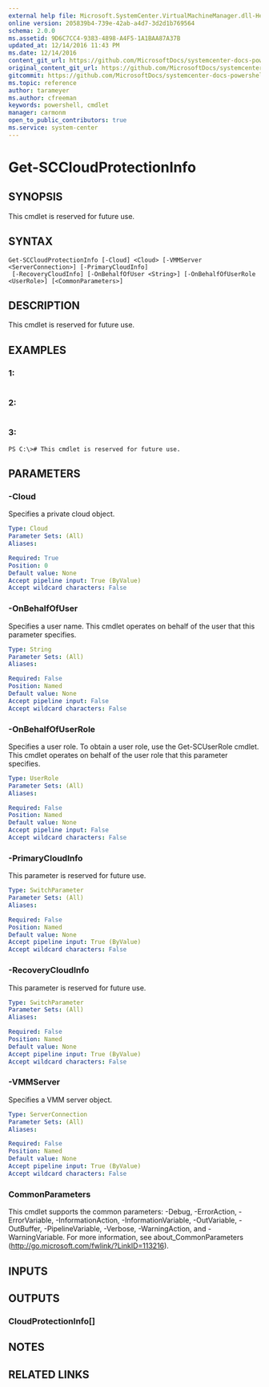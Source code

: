 ```yaml
---
external help file: Microsoft.SystemCenter.VirtualMachineManager.dll-Help.xml
online version: 205839b4-739e-42ab-a4d7-3d2d1b769564
schema: 2.0.0
ms.assetid: 9D6C7CC4-9383-4898-A4F5-1A1BAA87A37B
updated_at: 12/14/2016 11:43 PM
ms.date: 12/14/2016
content_git_url: https://github.com/MicrosoftDocs/systemcenter-docs-powershell/blob/master/systemcenter-cmdlets/SystemCenter2016/VirtualMachineManager/v1.0/Get-SCCloudProtectionInfo.md
original_content_git_url: https://github.com/MicrosoftDocs/systemcenter-docs-powershell/blob/master/systemcenter-cmdlets/SystemCenter2016/VirtualMachineManager/v1.0/Get-SCCloudProtectionInfo.md
gitcommit: https://github.com/MicrosoftDocs/systemcenter-docs-powershell/blob/96cd9bd2780eb6b78c540fa00d3b8a4313e3ed40/systemcenter-cmdlets/SystemCenter2016/VirtualMachineManager/v1.0/Get-SCCloudProtectionInfo.md
ms.topic: reference
author: tarameyer
ms.author: cfreeman
keywords: powershell, cmdlet
manager: carmonm
open_to_public_contributors: true
ms.service: system-center
---
```


# Get-SCCloudProtectionInfo

## SYNOPSIS
This cmdlet is reserved for future use.

## SYNTAX

```
Get-SCCloudProtectionInfo [-Cloud] <Cloud> [-VMMServer <ServerConnection>] [-PrimaryCloudInfo]
 [-RecoveryCloudInfo] [-OnBehalfOfUser <String>] [-OnBehalfOfUserRole <UserRole>] [<CommonParameters>]
```

## DESCRIPTION
This cmdlet is reserved for future use.

## EXAMPLES

### 1:
```

```

### 2:
```

```

### 3:
```
PS C:\># This cmdlet is reserved for future use.
```

## PARAMETERS

### -Cloud
Specifies a private cloud object.

```yaml
Type: Cloud
Parameter Sets: (All)
Aliases: 

Required: True
Position: 0
Default value: None
Accept pipeline input: True (ByValue)
Accept wildcard characters: False
```

### -OnBehalfOfUser
Specifies a user name.
This cmdlet operates on behalf of the user that this parameter specifies.

```yaml
Type: String
Parameter Sets: (All)
Aliases: 

Required: False
Position: Named
Default value: None
Accept pipeline input: False
Accept wildcard characters: False
```

### -OnBehalfOfUserRole
Specifies a user role.
To obtain a user role, use the Get-SCUserRole cmdlet.
This cmdlet operates on behalf of the user role that this parameter specifies.

```yaml
Type: UserRole
Parameter Sets: (All)
Aliases: 

Required: False
Position: Named
Default value: None
Accept pipeline input: False
Accept wildcard characters: False
```

### -PrimaryCloudInfo
This parameter is reserved for future use.

```yaml
Type: SwitchParameter
Parameter Sets: (All)
Aliases: 

Required: False
Position: Named
Default value: None
Accept pipeline input: True (ByValue)
Accept wildcard characters: False
```

### -RecoveryCloudInfo
This parameter is reserved for future use.

```yaml
Type: SwitchParameter
Parameter Sets: (All)
Aliases: 

Required: False
Position: Named
Default value: None
Accept pipeline input: True (ByValue)
Accept wildcard characters: False
```

### -VMMServer
Specifies a VMM server object.

```yaml
Type: ServerConnection
Parameter Sets: (All)
Aliases: 

Required: False
Position: Named
Default value: None
Accept pipeline input: True (ByValue)
Accept wildcard characters: False
```

### CommonParameters
This cmdlet supports the common parameters: -Debug, -ErrorAction, -ErrorVariable, -InformationAction, -InformationVariable, -OutVariable, -OutBuffer, -PipelineVariable, -Verbose, -WarningAction, and -WarningVariable. For more information, see about_CommonParameters (http://go.microsoft.com/fwlink/?LinkID=113216).

## INPUTS

## OUTPUTS

### CloudProtectionInfo[]

## NOTES

## RELATED LINKS

